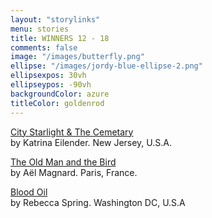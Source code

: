 ```yaml
---
layout: "storylinks"
menu: stories
title: WINNERS 12 - 18 
comments: false
image: "/images/butterfly.png"
ellipse: "/images/jordy-blue-ellipse-2.png"
ellipsexpos: 30vh 
ellipseypos: -90vh
backgroundColor: azure
titleColor: goldenrod
---
```

<p><a class=storylink href="/stories/city-starlight-cemetary">City Starlight & The Cemetary</a><br>
by Katrina Eilender. New Jersey, U.S.A.</p>

<p><a class=storylink href="/stories/old-man-bird">The Old Man and the Bird </a><br>
by Aël Magnard. Paris, France.</p>

<p><a class=storylink href="/stories/blood-oil">Blood Oil</a><br>
by Rebecca Spring. Washington DC, U.S.A</p>


